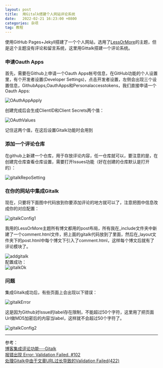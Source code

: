 ```yaml
---
layout: post
title:  用Gitalk搭建个人网站评论系统
date:   2022-02-21 16:23:00 +0800
categories: 杂项
tag: 教程
---
```



使用GitHub Pages+Jekyll搭建了一个个人网站，选用了[LessOrMore](https://github.com/luoyan35714/LessOrMore)的主题，但是这个主题没有评论和留言系统，这里用Gittalk搭建一个评论系统。
### 申请Oauth Apps
首先，需要在Github上申请一个Oauth Apps帐号信息，在GitHub功能的个人设置里，有个开发者设置(Developer Settings)，点击开发者设置，左侧会出现三个设置信息，GithubApps,OauthApps和Personalaccesstokens，我们直接申请一个Oauth Apps:  

![OAuthAppApply]({{site.baseurl}}/styles/images/gitalk/OAuthAppApply.jpeg)  

创建完成后会生成ClientID和Client Secrets两个值：  

![OAuthValues]({{site.baseurl}}/styles/images/gitalk/OAuthValues.jpeg)  

记住这两个值，在这后设置Gitalk功能时会用到  

### 添加一个评论仓库
在github上新建一个仓库，用于存放评论内容，任一仓库就可以，要注意的是，在创建完仓库查看仓库设置，需要打开Issues功能（好在创建的仓库默认是打开的）：  

![gitalkRepoSetting]({{site.baseurl}}/styles/images/gitalk/gitalkRepo.jpeg)  

### 在你的网站中集成Gitalk
现在，只要将下面图中代码放到你要添加评论的地方就可以了，注意把图中信息改成你的对应配置：  

![gitalkConfig1]({{site.baseurl}}/styles/images/gitalk/gitalkConfig1.jpg)  

我用的LessOrMore主题所有博文都用的post布局，所有我在_include文件夹中新建了一个comment.html文件，把上面的gitalk代码放到了里面，然后在_layout文件夹下的post.html中每个博文下引入了comment.html，这样每个博文后就有了评论模块了。  

![addgitalk]({{site.baseurl}}/styles/images/gitalk/addgitalk.jpeg)  
配置成功：  
![gitalkOk]({{site.baseurl}}/styles/images/gitalk/gitalkOk.jpeg)  

### 问题
集成Gitalk成功后，有些页面上会出现以下错误：  

![gitalkError]({{site.baseurl}}/styles/images/gitalk/gitalkError.jpg)  

这是因为Github对Issue的label存在限制，不能超过50个字符，这里用了把页面Url做MD5加密后的内容当label，这样就不会超过50个字符了。  

![gitalkConfig2]({{site.baseurl}}/styles/images/gitalk/gitalkConfig2.jpg)  

---
参考：  
[博客集成评论功能---Gitalk](https://zhuanlan.zhihu.com/p/260781932)  
[报错出现 Error: Validation Failed. #102](https://github.com/gitalk/gitalk/issues/102)  
[处理Gitalk中由于文章URL过长导致的Validation Failed(422)](https://priesttomb.github.io/%E6%97%A5%E5%B8%B8/2018/02/12/%E5%A4%84%E7%90%86Gitalk%E4%B8%AD%E7%94%B1%E4%BA%8E%E6%96%87%E7%AB%A0URL%E8%BF%87%E9%95%BF%E5%AF%BC%E8%87%B4%E7%9A%84Validation-Failed(422)/)  


